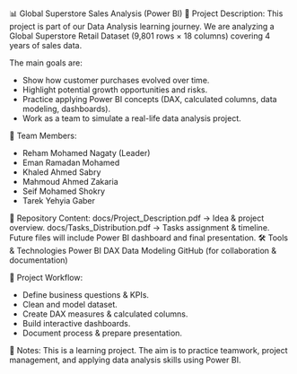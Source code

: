 📊 Global Superstore Sales Analysis (Power BI)
📌 Project Description:
This project is part of our Data Analysis learning journey.
We are analyzing a Global Superstore Retail Dataset (9,801 rows × 18 columns) covering 4 years of sales data.

The main goals are:
- Show how customer purchases evolved over time.
- Highlight potential growth opportunities and risks.
- Practice applying Power BI concepts (DAX, calculated columns, data modeling, dashboards).
- Work as a team to simulate a real-life data analysis project.

👥 Team Members:
- Reham Mohamed Nagaty (Leader)
- Eman Ramadan Mohamed
- Khaled Ahmed Sabry
- Mahmoud Ahmed Zakaria
- Seif Mohamed Shokry
- Tarek Yehyia Gaber

📂 Repository Content:
docs/Project_Description.pdf → Idea & project overview.
docs/Tasks_Distribution.pdf → Tasks assignment & timeline.
Future files will include Power BI dashboard and final presentation.
🛠 Tools & Technologies
Power BI
DAX
Data Modeling
GitHub (for collaboration & documentation)

🚀 Project Workflow:
- Define business questions & KPIs.
- Clean and model dataset.
- Create DAX measures & calculated columns.
- Build interactive dashboards.
- Document process & prepare presentation.

📌 Notes:
This is a learning project. The aim is to practice teamwork, project management, and applying data analysis skills using Power BI.
